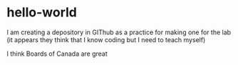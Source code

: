 # hello-world

I am creating a depository in GIThub as a practice for making one for the lab (it appears they think that I know coding but I need to teach myself)

I think Boards of Canada are great
